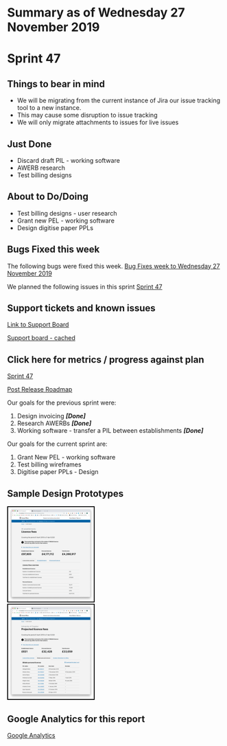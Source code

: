 # Summary as of Wednesday 27 November 2019 

# Sprint 47

## Things to bear in mind
* We will be migrating from the current instance of Jira our issue tracking tool to a new instance.
* This may cause some disruption to issue tracking
* We will only migrate attachments to issues for live issues 

## Just Done
* Discard draft PIL - working software
* AWERB research
* Test billing designs

## About to Do/Doing
* Test billing designs - user research 
* Grant new PEL - working software
* Design digitise paper PPLs

## Bugs Fixed this week
The following bugs were fixed this week.
[Bug Fixes week to Wednesday 27 November 2019](graphs/bugs27112019.png)

We planned the following issues in this sprint 
[Sprint 47](graphs/sprint27112019.png)

## Support tickets and known issues
[Link to Support Board](https://jira.digital.homeoffice.gov.uk/secure/RapidBoard.jspa?rapidView=331&selectedIssue=ALS-47)

[Support board - cached](graphs/supportBoard27112019.jpg)

## Click here for metrics / progress against plan
[Sprint 47](graphs/progress27112019.png)

[Post Release Roadmap](graphs/roadmap27112019.png)

Our goals for the previous sprint were:
1. Design invoicing ***[Done]***
2. Research AWERBs ***[Done]***
3. Working software - transfer a PIL between establishments ***[Done]***

Our goals for the current sprint are:
1. Grant New PEL - working software
2. Test billing wireframes 
3. Digitise paper PPLs - Design

## Sample Design Prototypes
<a href="graphs/proto1_27112019.png"><img src="graphs/proto1_27112019.png" alt="HTML5 Icon" width="200" style="border:2px solid black"></a>
<br>
<a href="graphs/proto2_27112019.png"><img src="graphs/proto2_27112019.png" alt="HTML5 Icon" width="200" style="border:2px solid black"></a>
<br>


## Google Analytics for this report
[Google Analytics](graphs/GA27112019.png)

